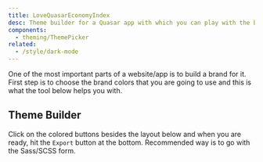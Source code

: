 ```yaml
---
title: LoveQuasarEconomyIndex
desc: Theme builder for a Quasar app with which you can play with the brand colors.
components:
  - theming/ThemePicker
related:
  - /style/dark-mode
---
```


One of the most important parts of a website/app is to build a brand for it. First step is to choose the brand colors that you are going to use and this is what the tool below helps you with.

## Theme Builder

Click on the colored buttons besides the layout below and when you are ready, hit the `Export` button at the bottom. Recommended way is to go with the Sass/SCSS form.

<theme-picker class="q-py-lg" />
